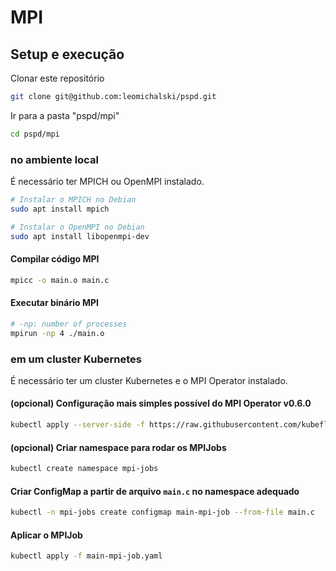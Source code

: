 # MPI

## Setup e execução

Clonar este repositório

```bash
git clone git@github.com:leomichalski/pspd.git
```

Ir para a pasta "pspd/mpi"

```bash
cd pspd/mpi
```

### no ambiente local

É necessário ter MPICH ou OpenMPI instalado.

```bash
# Instalar o MPICH no Debian
sudo apt install mpich

# Instalar o OpenMPI no Debian
sudo apt install libopenmpi-dev
```

#### Compilar código MPI

```bash
mpicc -o main.o main.c
```

#### Executar binário MPI

```bash
# -np: number of processes
mpirun -np 4 ./main.o
```

### em um cluster Kubernetes

É necessário ter um cluster Kubernetes e o MPI Operator instalado.

#### (opcional) Configuração mais simples possível do MPI Operator v0.6.0

```bash
kubectl apply --server-side -f https://raw.githubusercontent.com/kubeflow/mpi-operator/v0.6.0/deploy/v2beta1/mpi-operator.yaml
```

#### (opcional) Criar namespace para rodar os MPIJobs

```bash
kubectl create namespace mpi-jobs
```

#### Criar ConfigMap a partir de arquivo `main.c` no namespace adequado

```bash
kubectl -n mpi-jobs create configmap main-mpi-job --from-file main.c
```

#### Aplicar o MPIJob

```bash
kubectl apply -f main-mpi-job.yaml
```
